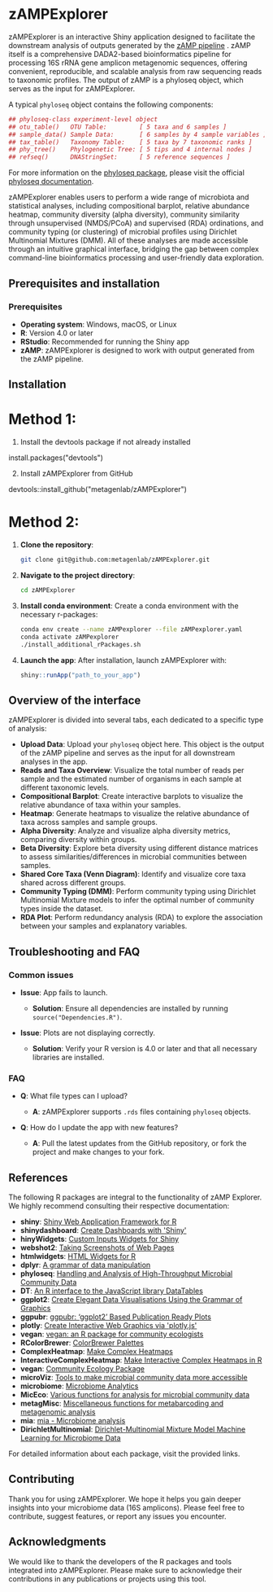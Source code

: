 
# zAMPExplorer
zAMPExplorer is an interactive Shiny application designed to facilitate the downstream analysis of outputs generated by the [zAMP pipeline](https://zamp.readthedocs.io/en/latest/) . zAMP itself is a comprehensive DADA2-based bioinformatics pipeline for processing 16S rRNA gene amplicon metagenomic sequences, offering convenient, reproducible, and scalable analysis from raw sequencing reads to taxonomic profiles. The output of zAMP is a phyloseq object, which serves as the input for zAMPExplorer.

A typical `phyloseq` object contains the following components:

```r
## phyloseq-class experiment-level object
## otu_table()   OTU Table:         [ 5 taxa and 6 samples ]
## sample_data() Sample Data:       [ 6 samples by 4 sample variables ]
## tax_table()   Taxonomy Table:    [ 5 taxa by 7 taxonomic ranks ]
## phy_tree()    Phylogenetic Tree: [ 5 tips and 4 internal nodes ]
## refseq()      DNAStringSet:      [ 5 reference sequences ]
```

For more information on the [phyloseq package](https://rdrr.io/bioc/phyloseq/man/phyloseq-package.html), please visit the official [phyloseq documentation](https://rdrr.io/bioc/phyloseq/man/phyloseq.html).


zAMPExplorer enables users to perform a wide range of microbiota and statistical analyses, including compositional barplot, relative abundance heatmap, community diversity (alpha diversity), community similarity through unsupervised (NMDS/PCoA) and supervised (RDA) ordinations, and community typing (or clustering) of microbial profiles using Dirichlet Multinomial Mixtures (DMM). All of these analyses are made accessible through an intuitive graphical interface, bridging the gap between complex command-line bioinformatics processing and user-friendly data exploration.


## Prerequisites and installation

### Prerequisites

- **Operating system**: Windows, macOS, or Linux
- **R**: Version 4.0 or later
- **RStudio**: Recommended for running the Shiny app
- **zAMP**: zAMPExplorer is designed to work with output generated from the zAMP pipeline.

## Installation

# Method 1:

1. Install the devtools package if not already installed

install.packages("devtools")

2. Install zAMPExplorer from GitHub

devtools::install_github("metagenlab/zAMPExplorer")


# Method 2:

1. **Clone the repository**:
   ```bash
   git clone git@github.com:metagenlab/zAMPExplorer.git
   ```
2. **Navigate to the project directory**:
   ```bash
   cd zAMPExplorer
   ```
3. **Install conda environment**:
   Create a conda environment with the necessary r-packages:
   ```bash
   conda env create --name zAMPexplorer --file zAMPexplorer.yaml
   conda activate zAMPexplorer
   ./install_additional_rPackages.sh
   ```

4. **Launch the app**:
   After installation, launch zAMPExplorer with:
   ```r
   shiny::runApp("path_to_your_app")
   ```


## Overview of the interface

zAMPExplorer is divided into several tabs, each dedicated to a specific type of analysis:

- **Upload Data**: Upload your `phyloseq` object here. This object is the output of the zAMP pipeline and serves as the input for all downstream analyses in the app.
- **Reads and Taxa Overview**: Visualize the total number of reads per sample and the estimated number of organisms in each sample at different taxonomic levels.
- **Compositional Barplot**: Create interactive barplots to visualize the relative abundance of taxa within your samples.
- **Heatmap**: Generate heatmaps to visualize the relative abundance of taxa across samples and sample groups.
- **Alpha Diversity**: Analyze and visualize alpha diversity metrics, comparing diversity within groups.
- **Beta Diversity**: Explore beta diversity using different distance matrices to assess similarities/differences in microbial communities between samples.
- **Shared Core Taxa (Venn Diagram)**: Identify and visualize core taxa shared across different groups.
- **Community Typing (DMM)**: Perform community typing using Dirichlet Multinomial Mixture models to infer the optimal number of community types inside the dataset.
- **RDA Plot**: Perform redundancy analysis (RDA) to explore the association between your samples and explanatory variables.


## Troubleshooting and FAQ

### Common issues

- **Issue**: App fails to launch.
  - **Solution**: Ensure all dependencies are installed by running `source("Dependencies.R")`.

- **Issue**: Plots are not displaying correctly.
  - **Solution**: Verify your R version is 4.0 or later and that all necessary libraries are installed.

### FAQ

- **Q**: What file types can I upload?
  - **A**: zAMPExplorer supports `.rds` files containing `phyloseq` objects.

- **Q**: How do I update the app with new features?
  - **A**: Pull the latest updates from the GitHub repository, or fork the project and make changes to your fork.


## References

The following R packages are integral to the functionality of zAMP Explorer. We highly recommend consulting their respective documentation:

- **shiny**: [Shiny Web Application Framework for R](https://CRAN.R-project.org/package=shiny)
- **shinydashboard**: [Create Dashboards with 'Shiny'](https://CRAN.R-project.org/package=shinydashboard)
- **hinyWidgets**: [Custom Inputs Widgets for Shiny](https://github.com/dreamRs/shinyWidgets)
- **webshot2**: [Taking Screenshots of Web Pages](https://CRAN.R-project.org/package=webshot2)
- **htmlwidgets**: [HTML Widgets for R](https://github.com/ramnathv/htmlwidgets)
- **dplyr**: [A grammar of data manipulation](https://dplyr.tidyverse.org)
- **phyloseq**: [Handling and Analysis of High-Throughput Microbial Community Data](https://rdrr.io/bioc/phyloseq/)
- **DT**: [An R interface to the JavaScript library DataTables](https://cran.r-project.org/web/packages/DT/index.html)
- **ggplot2**: [Create Elegant Data Visualisations Using the Grammar of Graphics](https://ggplot2.tidyverse.org/)
- **ggpubr**: [ggpubr: ‘ggplot2’ Based Publication Ready Plots](https://rpkgs.datanovia.com/ggpubr/)
- **plotly**: [Create Interactive Web Graphics via 'plotly.js'](https://CRAN.R-project.org/package=plotly)
- **vegan**: [vegan: an R package for community ecologists](https://github.com/vegandevs/vegan)
- **RColorBrewer**: [ColorBrewer Palettes](https://renenyffenegger.ch/notes/development/languages/R/packages/RColorBrewer/index)
- **ComplexHeatmap**: [Make Complex Heatmaps](https://bioconductor.org/packages/release/bioc/html/ComplexHeatmap.html)
- **InteractiveComplexHeatmap**: [Make Interactive Complex Heatmaps in R](https://academic.oup.com/bioinformatics/article/38/5/1460/6448211?login=false)
- **vegan**: [Community Ecology Package](https://CRAN.R-project.org/package=vegan)
- **microViz**: [Tools to make microbial community data more accessible](https://github.com/david-barnett/microViz)
- **microbiome**: [Microbiome Analytics](https://microbiome.github.io/tutorials/)
- **MicEco**: [Various functions for analysis for microbial community data](https://github.com/Russel88/MicEco)
- **metagMisc**: [Miscellaneous functions for metabarcoding and metagenomic analysis](https://github.com/vmikk/metagMisc)
- **mia**: [mia - Microbiome analysis](https://microbiome.github.io/mia/)
- **DirichletMultinomial**: [Dirichlet-Multinomial Mixture Model Machine Learning for Microbiome Data](https://bioconductor.org/packages/release/bioc/html/DirichletMultinomial.html)

For detailed information about each package, visit the provided links.


## Contributing
Thank you for using zAMPExplorer. We hope it helps you gain deeper insights into your microbiome data (16S amplicons). Please feel free to contribute, suggest features, or report any issues you encounter.


## Acknowledgments
We would like to thank the developers of the R packages and tools integrated into zAMPExplorer. Please make sure to acknowledge their contributions in any publications or projects using this tool.





